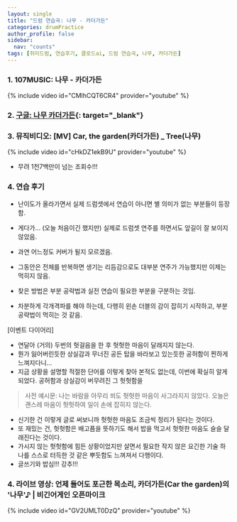 ```yaml
---
layout: single
title: "드럼 연습곡: 나무 - 카더가든"
categories: drumPractice
author_profile: false
sidebar:
  nav: "counts"
tags: [취미드럼, 연습후기, 클로드ai, 드럼 연습곡, 나무, 카더가든]
---
```


### 1. 107MUSIC: 나무 - 카더가든

{% include video id="CMlhCQT6CR4" provider="youtube" %}


### 2. [구글: 나무 카더가든](https://www.google.com/search?q=%EB%82%98%EB%AC%B4+%EC%B9%B4%EB%8D%94%EA%B0%80%EB%93%A0&rlz=1C5GCEM_enKR1138KR1138&oq=%EB%82%98%EB%AC%B4+%EC%B9%B4%EB%8D%94%EA%B0%80%EB%93%A0&gs_lcrp=EgZjaHJvbWUyBggAEEUYOTIMCAEQABgUGIcCGIAEMgcIAhAAGIAEMgcIAxAAGIAEMgcIBBAAGIAEMgYIBRBFGD0yBggGEEUYPTIGCAcQRRg80gEIMjY0M2owajeoAgCwAgA&sourceid=chrome&ie=UTF-8){: target="_blank"}

### 3. 뮤직비디오: [MV] Car, the garden(카더가든) _ Tree(나무)

{% include video id="cHkDZ1ekB9U" provider="youtube" %}

- 무려 1천7백만이 넘는 조회수!!!

### 4. 연습 후기

- 난이도가 올라가면서 실제 드럼셋에서 연습이 아니면 별 의미가 없는 부분들이 등장함.
- 게다가... (오늘 처음이긴 했지만) 실제로 드럼셋 연주를 하면서도 앞길이 잘 보이지 않았음.
- 과연 어느정도 커버가 될지 모르겠음.

- 그동안은 전체를 반복하면 생기는 리듬감으로도 대부분 연주가 가능했지만 이제는 먹히지 않음.
- 찾은 방법은 부분 공략법과 실전 연습이 필요한 부분을 구분하는 것임.
- 차분하게 각개격파를 해야 하는데, 다행히 왼손 더블의 감이 잡히기 시작하고, 부분 공략법이 먹히는 것 같음.

[이벤트 다이어리]
- 연달아 (거의) 두번의 헛걸음을 한 후 헛헛한 마음이 달래지지 않는다.
- 뭔가 잃어버린듯한 상실감과 무너진 공든 탑을 바라보고 있는듯한 공허함이 찐하게 느껴지다니...
- 지금 상황을 설명할 적절한 단어를 이렇게 찾아 본적도 없는데, 이번에 확실히 알게 되었다. 공허함과 상실감이 버무려진 그 헛헛함을

> 사전 예시문: 나는 바람을 아무리 쐬도 헛헛한 마음이 사그라지지 않았다.
> 오늘은 괜스레 마음이 헛헛하여 일이 손에 잡히지 않는다.

- 신기한 건 이렇게 글로 써보니까 헛헛한 마음도 조금씩 정리가 된다는 것이다.
- 또 재밌는 건, 헛헛함은 배고픔을 뜻하기도 해서 밥을 먹고서 헛헛한 마음도 슬슬 달래진다는 것이다.
- 가시지 않는 헛헛함에 힘든 상황이었지만 살면서 필요한 작지 않은 요긴한 기술 하나를 스스로 터득한 것 같은 뿌듯함도 느껴져서 다행이다.
- 글쓰기와 밥심!!! 강추!!!



### 4. 라이브 영상: 언제 들어도 포근한 목소리, 카더가든(Car the garden)의 '나무'♪ | 비긴어게인 오픈마이크

{% include video id="GV2UMLT0DzQ" provider="youtube" %}
